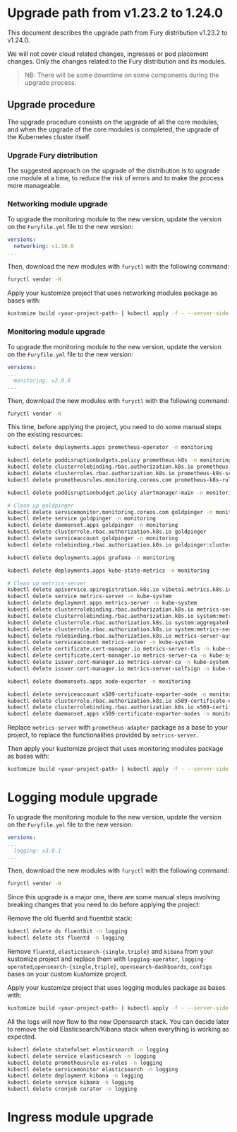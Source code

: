 # Upgrade path from v1.23.2 to 1.24.0

This document describes the upgrade path from Fury distribution v1.23.2 to v1.24.0.

We will not cover cloud related changes, ingresses or pod placement changes. Only the changes related to the Fury distribution and its modules.

> NB: There will be some downtime on some components during the upgrade process.

## Upgrade procedure

The upgrade procedure consists on the upgrade of all the core modules, and when the upgrade of the core modules is completed, the upgrade of the Kubernetes cluster itself.

### Upgrade Fury distribution

The suggested approach on the upgrade of the distribution is to upgrade one module at a time, to reduce the risk of errors and to make the process more manageable.

### Networking module upgrade

To upgrade the monitoring module to the new version, update the version on the `Furyfile.yml` file to the new version:

```yaml
versions:
  networking: v1.10.0
...
```

Then, download the new modules with `furyctl` with the following command:

```bash
furyctl vendor -H
```

Apply your kustomize project that uses networking modules package as bases with:

```bash
kustomize build <your-project-path> | kubectl apply -f - --server-side --force-conflicts
```

### Monitoring module upgrade

To upgrade the monitoring module to the new version, update the version on the `Furyfile.yml` file to the new version:

```yaml
versions:
...
  monitoring: v2.0.0
...
```

Then, download the new modules with `furyctl` with the following command:

```bash
furyctl vendor -H
```

This time, before applying the project, you need to do some manual steps on the existing resources:

```bash
kubectl delete deployments.apps prometheus-operator -n monitoring

kubectl delete poddisruptionbudgets.policy prometheus-k8s -n monitoring
kubectl delete clusterrolebinding.rbac.authorization.k8s.io prometheus-k8s-scrape
kubectl delete clusterroles.rbac.authorization.k8s.io prometheus-k8s-scrape
kubectl delete prometheusrules.monitoring.coreos.com prometheus-k8s-rules -n monitoring

kubectl delete poddisruptionbudget.policy alertmanager-main -n monitoring

# Clean up goldpinger
kubectl delete servicemonitor.monitoring.coreos.com goldpinger -n monitoring
kubectl delete service goldpinger -n monitoring
kubectl delete daemonset.apps goldpinger -n monitoring
kubectl delete clusterrole.rbac.authorization.k8s.io goldpinger
kubectl delete serviceaccount goldpinger -n monitoring
kubectl delete rolebinding.rbac.authorization.k8s.io goldpinger:cluster:view -n monitoring

kubectl delete deployments.apps grafana -n monitoring

kubectl delete deployments.apps kube-state-metrics -n monitoring

# Clean up metrics-server
kubectl delete apiservice.apiregistration.k8s.io v1beta1.metrics.k8s.io
kubectl delete service metrics-server -n kube-system
kubectl delete deployment.apps metrics-server -n kube-system
kubectl delete clusterrolebinding.rbac.authorization.k8s.io metrics-server:system:auth-delegator
kubectl delete clusterrolebinding.rbac.authorization.k8s.io system:metrics-server
kubectl delete clusterrole.rbac.authorization.k8s.io system:aggregated-metrics-reader
kubectl delete clusterrole.rbac.authorization.k8s.io system:metrics-server
kubectl delete rolebinding.rbac.authorization.k8s.io metrics-server-auth-reader -n kube-system
kubectl delete serviceaccount metrics-server -n kube-system
kubectl delete certificate.cert-manager.io metrics-server-tls -n kube-system
kubectl delete certificate.cert-manager.io metrics-server-ca -n kube-system
kubectl delete issuer.cert-manager.io metrics-server-ca -n kube-system
kubectl delete issuer.cert-manager.io metrics-server-selfsign -n kube-system

kubectl delete daemonsets.apps node-exporter -n monitoring

kubectl delete serviceaccount x509-certificate-exporter-node -n monitoring
kubectl delete clusterrole.rbac.authorization.k8s.io x509-certificate-exporter-node
kubectl delete clusterrolebinding.rbac.authorization.k8s.io x509-certificate-exporter-node
kubectl delete daemonset.apps x509-certificate-exporter-nodes -n monitoring
```

Replace `metrics-server` with `prometheus-adapter` package as a base to your project, to replace the functionalities provided by `metrics-server`.

Then apply your kustomize project that uses monitoring modules package as bases with:

```bash
kustomize build <your-project-path> | kubectl apply -f - --server-side --force-conflicts
```

# Logging module upgrade

To upgrade the monitoring module to the new version, update the version on the `Furyfile.yml` file to the new version:

```yaml
versions:
...
  logging: v3.0.1
...
```

Then, download the new modules with `furyctl` with the following command:

```bash
furyctl vendor -H
```

Since this upgrade is a major one, there are some manual steps involving breaking changes that you need to do before applying the project:

Remove the old fluentd and fluentbit stack:

```bash
kubectl delete ds fluentbit -n logging
kubectl delete sts fluentd -n logging
```

Remove `fluentd`, `elasticsearch-{single,triple}` and `kibana` from your kustomize project and replace them with
`logging-operator`, `logging-operated`,`opensearch-{single,triple}`, `opensearch-dashboards`, `configs` bases on your custom kustomize project.

Apply your kustomize project that uses logging modules package as bases with:

```bash
kustomize build <your-project-path> | kubectl apply -f - --server-side --force-conflicts
```

All the logs will now flow to the new Opensearch stack. You can decide later to remove the old Elasticsearch/Kibana stack when everything is working as expected.

```bash
kubectl delete statefulset elasticsearch -n logging
kubectl delete service elasticsearch -n logging
kubectl delete prometheusrule es-rules -n logging
kubectl delete servicemonitor elasticsearch -n logging
kubectl delete deployment kibana -n logging
kubectl delete service kibana -n logging
kubectl delete cronjob curator -n logging
```

# Ingress module upgrade

